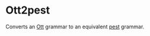 # Ott2pest

Converts an [Ott](https://github.com/ott-lang/ott) grammar to an equivalent [pest](https://github.com/pest-parser/pest) grammar.
